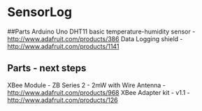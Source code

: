 SensorLog
=========

##Parts
Arduino Uno
DHT11 basic temperature-humidity sensor - http://www.adafruit.com/products/386
Data Logging shield - http://www.adafruit.com/products/1141


## Parts - next steps
XBee Module - ZB Series 2 - 2mW with Wire Antenna - http://www.adafruit.com/products/968
XBee Adapter kit - v1.1 - http://www.adafruit.com/products/126

